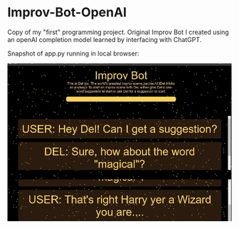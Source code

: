 # Improv-Bot-OpenAI
Copy of my "first" programming project.
Original Improv Bot I created using an openAI completion model learned by interfacing with ChatGPT.


Snapshot of app.py running in local browser:

![snapshot](./static/snap.webp)

